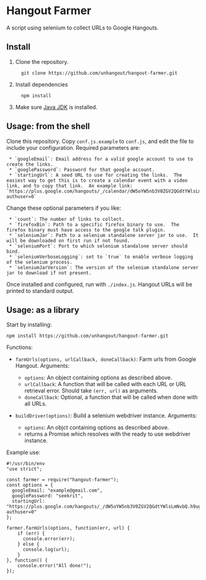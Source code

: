 # Hangout Farmer

A script using selenium to collect URLs to Google Hangouts.

## Install

1. Clone the repository.

         git clone https://github.com/unhangout/hangout-farmer.git

2. Install dependencies

         npm install

3. Make sure [Java JDK](http://www.oracle.com/technetwork/java/javase/downloads/index.html) is installed.

## Usage: from the shell

Clone this repository. Copy `conf.js.example` to `conf.js`, and edit the file to include your
   configuration.  Required parameters are:

     * `googleEmail`: Email address for a valid google account to use to create the links.
     * `googlePassword`: Password for that google account.
     * `startingUrl`: A seed URL to use for creating the links.  The easiest way to get this is to create a calendar event with a video link, and to copy that link.  An example link: `https://plus.google.com/hangouts/_/calendar/dW5oYW5nb3V0ZGV2QGdtYWlsLmNvbQ.scpgoeq5iatpuei1edil98trsc?authuser=0`

   Change these optional parameters if you like:

     * `count`: The number of links to collect.
     * `firefoxBin`: Path to a specific firefox binary to use.  The firefox binary must have access to the google talk plugin.
     * `seleniumJar`: Path to a selenium standalone server jar to use.  It will be downloaded on first run if not found.
     * `seleniumPort`: Port to which selenium standalone server should bind.
     * `seleniumVerboseLogging`: set to `true` to enable verbose logging of the selenium process.
     * `seleniumJarVersion`: The version of the selenium standalone server jar to download if not present.

Once installed and configured, run with `./index.js`.  Hangout URLs will be printed to standard output.

## Usage: as a library

Start by installing:

    npm install https://github.com/unhangout/hangout-farmer.git

Functions:

 - `farmUrls(options, urlCallback, doneCallback)`: Farm urls from Google Hangout. Arguments:
     - `options`: An object containing options as described above.
     - `urlCallback`: A function that will be called with each URL or URL retrieval error.  Should take `(err, url)` as arguments.
     - `doneCallback`: Optional, a function that will be called when done with all URLs.
 
 - `buildDriver(options)`: Build a selenium webdriver instance. Arguments:
     - `options`: An objct containing options as described above.
     - returns a Promise which resolves with the ready to use webdriver instance.

Example use:

    #!/usr/bin/env
    "use strict";

    const farmer = require("hangout-farmer");
    const options = {
      googleEmail: "example@gmail.com",
      googlePassword: "seekrit",
      startingUrl: "https://plus.google.com/hangouts/_/dW5oYW5nb3V0ZGV2QGdtYWlsLmNvbQ.h9ugsdd1nafsmsp53ii1rkmlas?authuser=0"
    };
    
    farmer.farmUrls(options, function(err, url) {
        if (err) {
          console.error(err);
        } else {
          console.log(url);
        }
    }, function() {
        console.error("All done!");
    });
